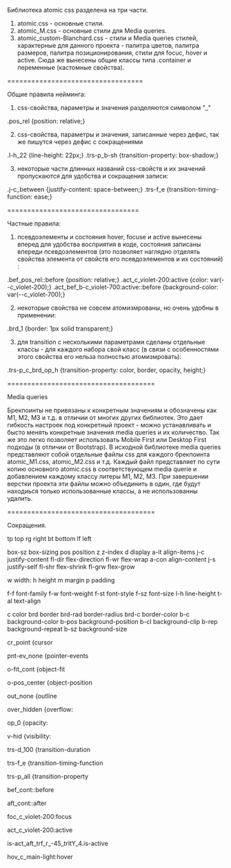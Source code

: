 Библиотека atomic css разделена на три части.
1. atomic.css - основные стили.
2. atomic_M.css - основные стили для Media queries.
2. atomic_custom-Blanchard.css - стили и Media queries стилей, характерные для данного проекта - палитра цветов, палитра размеров, палитра позиционирования, стили для focuc, hover и active. Сюда же вынесены общие классы типа .container и переменные (кастомные свойства).

================================== 

Общие правила нейминга:

1. css-свойства, параметры и значения разделяются символом "_" 

.pos_rel {position: relative;}

2. css-свойства, параметры и значения, записанные через дефис, так же пишутся через дефис с сокращениями

.l-h_22 {line-height: 22px;}
.trs-p_b-sh  {transition-property: box-shadow;}

3. некоторые части длинных названий css-свойств и их значений пропускаются для удобства и сокращения записи:

.j-c_between {justify-content: space-between;}
.trs-f_e {transition-timing-function: ease;}

================================= 

Частные правила:

1. псевдоэлементы и состояния hover, focuse и active вынесены вперед для удобства восприятия в коде, состояния записаны впереди псевдоэлементов (это позволяет наглядно отделять свойства элемента от свойств его псевдоэлементов и их состояний) :

.bef_pos_rel::before {position: relative;}
.act_c_violet-200:active {color: var(--c_violet-200);}
.act_bef_b-c_violet-700:active::before {background-color: var(--c_violet-700);}

2. некоторые свойства не совсем атомизмрованы, но очень удобны в применении:

.brd_1 {border: 1px solid transparent;}

3. для transition с несколькими параметрами сделаны отдельные классы - для каждого набора свой класс (в связи с особенностями этого свойства его нельза полностью атомизмровать):

.trs-p_c_brd_op_h  {transition-property: color, border, opacity, height;}

===================================== 

Media queries

Брекпоинты не привязаны к конкретным значениям и обозначены как M1, M2, M3 и т.д. в отличии от многих других библиотек.
Это дает гибкость настроек под конкретный проект - можно устанавливать и бысто менять  конкретные значения media queries и их количество. Так же это легко позволяет использовать Mobile First или Desktop First подходы (в отличии от Bootstrap).
В исходной библиотеке media queries представляют собой отдельные файлы css для каждого брекпоинта atomic_M1.css, atomic_M2.css и т.д. Каждый файл представляет по сути копию основного atomic.css в соответствующем media querie и добавлением каждому классу литеры M1, M2, M3. При завершении верстки проекта эти файлы можно объединить в один, где будут находиься только использованные классы, а не использованны удалить.

=====================================

Сокращения.

tp  top
rg  right
bt  bottom
lf  left

box-sz    box-sizing
pos       position
z         z-index
d         display
a-it      align-items
j-c       justify-content
fl-dir    flex-direction
fl-wr     flex-wrap
a-con     align-content
j-s       justify-self
fl-shr    flex-shrink
fl-grw    flex-grow

w     width:
h     height
m     margin
p     padding

f-f   font-family
f-w   font-weight
f-st  font-style
f-sz  font-size
l-h   line-height
t-al  text-align

c        color
brd      border
brd-rad  border-radius
brd-c    border-color
b-c      background-color
b-pos    background-position
b-cl     background-clip
b-rep    background-repeat
b-sz     background-size

cr_point {cursor

pnt-ev_none {pointer-events

o-fit_cont {object-fit

o-pos_center {object-position

out_none {outline

over_hidden {overflow:

op_0 {opacity:

v-hid {visibility:

trs-d_100 {transition-duration

trs-f_e {transition-timing-function

trs-p_all  {transition-property

bef_cont::before

aft_cont::after

foc_c_violet-200:focus

act_c_violet-200:active

is-act_aft_trf_r_-45_trltY_4.is-active

hov_c_main-light:hover
